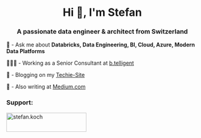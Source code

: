 <h1 align="center">Hi 👋, I'm Stefan</h1>
<h3 align="center">A passionate data engineer & architect from Switzerland</h3>

💬 - Ask me about **Databricks, Data Engineering, BI, Cloud, Azure, Modern Data Platforms**

👨🏼‍💻 - Working as a Senior Consultant at <a href="https://www.btelligent.com/"> b.telligent</a>

📖 - Blogging on my <a href="https://stefanko.ch">Techie-Site</a>

📝 - Also writing at <a href="https://medium.com/@stefanko-ch">Medium.com</a>

<h3 align="left">Support:</h3>
<p><a href="https://www.buymeacoffee.com/stefan.koch"> <img align="left" src="https://cdn.buymeacoffee.com/buttons/v2/default-yellow.png" height="50" width="210" alt="stefan.koch" /></a></p><br><br>

